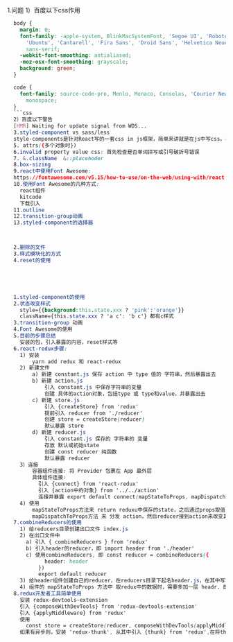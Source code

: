 1.问题
1）百度以下css作用
```css
  body {
    margin: 0;
    font-family: -apple-system, BlinkMacSystemFont, 'Segoe UI', 'Roboto', 'Oxygen',
      'Ubuntu', 'Cantarell', 'Fira Sans', 'Droid Sans', 'Helvetica Neue',
      sans-serif;
    -webkit-font-smoothing: antialiased;
    -moz-osx-font-smoothing: grayscale;
    background: green;
  }

  code {
    font-family: source-code-pro, Menlo, Monaco, Consolas, 'Courier New',
      monospace;
  }
  ```css
  2）百度以下警告
  [HMR] Waiting for update signal from WDS...
  3.styled-component vs sass/less
  style-components是针对React写的一套css in js框架，简单来讲就是在js中写css。相对于与预处理器(sass、less)的好处是，css in js使用的是js语法，不用重新再学习新技术，也不会多一道编译步骤。无疑会加快网页速度。
  5. attrs({多个对象时})
  6.invalid property value css: 首先检查是否单词拼写或引号破折号错误
  7. &.className  &::placehoder  
  8.box-sizing
  9.react中使用Font Awesome:
  https://fontawesome.com/v5.15/how-to-use/on-the-web/using-with/react
  10.使用Font Awesome的几种方式:
    react组件
    kitcode
    下载引入
  11.outline
  12.transition-group动画
  13.styled-component的选择器



  2.删除的文件
  3.样式模块化的方式
  4.reset的使用





  1.styled-component的使用
  2.状态改变样式
    style={{background:this.state.xxx ? 'pink':'orange'}}
    className={this.state.xxx ? 'a c': 'b c'} 都有c样式
  3.transition-group 动画
  4.Font Awesome的使用
  5.目前的步骤总结
    安装的包，引入暴露的内容，reset样式等
  6.react-redux步骤:
    1) 安装
        yarn add redux 和 react-redux
    2) 新建文件
        a) 新建 constant.js 保存 action 中 type 值的 字符串，然后暴露出去
        b) 新建 action.js
            引入 constant.js 中保存字符串的变量
            创建 具体的action对象，包括type 或 type和value，并暴露出去
        c) 新建 store.js 
            引入 {createStore} from 'redux'
            提前引入 reducer from './reducer'
            创建 store = createStore(reducer)   
            默认暴露 store
        d) 新建 reducer.js
            引入 constant.js 保存的 字符串的 变量
            存放 默认或初始state    
            创建 const reducer 纯函数
            默认暴露 reducer
    3）连接
        容器组件连接: 将 Provider 包裹在 App 最外层
        具体组件连接: 
          引入 {connect} from 'react-redux'
          引入 {action中的对象} from '../../action'
          连接并暴露 export default connect(mapStateToProps, mapDispatchToProps)(具体组件)
    4) 使用
        mapStateToProps方法来 return reduxu中保存的state，之后通过props取值，即class组件用this.props，函数组件用props
        mapDispatchToProps方法 来 分发 action，然后reducer接到action来改变其state
  7.combineReducers的使用
    1) 给reducers目录创建出口文件 index.js
    2) 在出口文件中
      a) 引入 { combineReducers } from 'redux'
      b) 引入header的reducer，即 import header from './header'
      c) 使用combineReducers, 即 const reducer = combineReducers({
            header: header
          })
          export default reducer
    3) 给header组件创建自己的reducer，在reducers目录下起名header.js，在其中写实际需要用的reducer
    4) 组件的 mapStateToProps 方法中 取redux中的数据时，需要多加一层 headr. 即 state.header.xxx
  8.redux开发者工具简单使用
    安装 redux-devtools-extension
    引入 {composeWithDevTools} from 'redux-devtools-extension'
    引入 {applyMiddleware} from 'redux'
    使用
      const store = createStore(reducer, composeWithDevTools(applyMiddleware()))
    如果有异步则，安装 'redux-thunk', 从其中引入 {thunk} from 'redux',在将thunk放到applyMiddleware()的参数中
    
        
      
      
        
        
        
